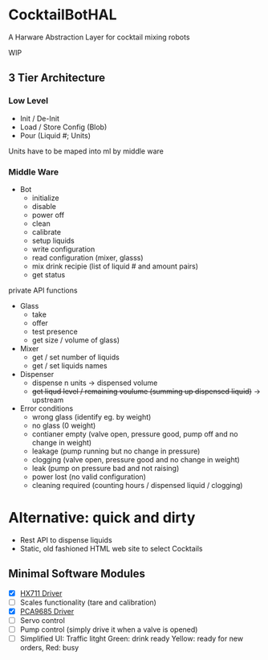 # CocktailBotHAL
A Harware Abstraction Layer for cocktail mixing robots

WIP
## 3 Tier Architecture
### Low Level
* Init / De-Init
* Load / Store Config (Blob)
* Pour (Liquid #; Units) 

Units have to be maped into ml by middle ware

### Middle Ware

* Bot 
  * initialize
  * disable
  * power off
  * clean
  * calibrate
  * setup liquids
  * write configuration
  * read configuration (mixer, glasss)
  * mix drink recipie (list of liquid # and amount pairs)
  * get status
 
 private API functions
* Glass 
  * take
  * offer
  * test presence
  * get size / volume of glass)
* Mixer 
  * get / set number of liquids
  * get / set liquids names
* Dispenser 
  * dispense n units -> dispensed volume
  * ~~get liqud level / remaining voulume (summing up dispensed liquid)~~ -> upstream
* Error conditions
  * wrong glass (identify eg. by weight)
  * no glass (0 weight)
  * contianer empty (valve open, pressure good, pump off and no change in weight)
  * leakage (pump running but no change in pressure)
  * clogging (valve open, pressure good and no change in weight)
  * leak (pump on pressure bad and not raising)
  * power lost (no valid configuration)
  * cleaning required (counting hours / dispensed liquid / clogging)

# Alternative: quick and dirty
* Rest API to dispense liquids
* Static, old fashioned HTML web site to select Cocktails

## Minimal Software Modules
- [X] [HX711 Driver](https://github.com/crjeder/hx711_spi)
- [ ] Scales functionality (tare and calibration)
- [x] [PCA9685 Driver](https://github.com/eldruin/pwm-pca9685-rs)
- [ ] Servo control
- [ ] Pump control (simply drive it when a valve is opened)
- [ ] Simplified UI: Traffic litght Green: drink ready Yellow: ready for new orders, Red: busy
